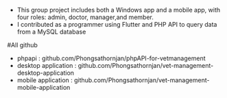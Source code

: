 - This group project includes both a Windows app and a mobile app, with four roles: admin, doctor, manager,and member.
- I contributed as a programmer using Flutter and PHP API to query data from a MySQL database

#All github


- phpapi : github.com/Phongsathornjan/phpAPI-for-vetmanagement
- desktop application : github.com/Phongsathornjan/vet-management-desktop-application
- mobile application : github.com/Phongsathornjan/vet-management-mobile-application

